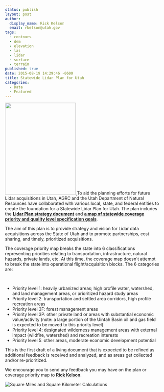 ```yaml
---
status: publish
layout: post
author:
  display_name: Rick Kelson
  email: rkelson@utah.gov
tags:
  - contours
  - dem
  - elevation
  - las
  - lidar
  - surface
  - terrain
published: true
date: 2015-08-19 14:29:46 -0600
title: Statewide Lidar Plan for Utah
categories:
  - Data
  - Featured
---
```


<p>
    <a href="{{ "/images/LidarPlan_w_GoalMet_and2016.png" | prepend: site.baseurl }}" target="_blank">
        <img src="{{ "/images/LidarPlan_w_GoalMet_and2016_sm.png" | prepend: site.baseurl }}" alt="" title="LidarPlan" width="231" height="300" class="inline-text-left" />
    </a>
    To aid the planning efforts for future Lidar acquisitions in Utah, AGRC and the Utah Department of Natural Resources have collaborated with various local, state, and federal entities to create the foundation for a Statewide Lidar Plan for Utah. The plan includes the <strong><a href="https://docs.google.com/a/utah.gov/document/d/1Z7QPeg9whuOnZP_Y_jOnkZrJsj6hVpqrp3vSkUJhEac/edit?usp=sharing">Lidar Plan strategy document</a></strong> and <strong><a href="{{ "/images/LidarPlan_w_GoalMet_and2016.png" | prepend: site.baseurl }}" target="_blank">a map of statewide coverage priority and quality level specification goals</a></strong>.
</p>

<p>The aim of this plan is to provide strategy and vision for Lidar data acquisitions across the State of Utah and to promote partnerships, cost sharing, and timely, prioritized acquisitions.</p>

<p>The coverage priority map breaks the state into 6 classifications representing priorities relating to transportation, infrastructure, natural hazards, private lands, etc. At this time, the coverage map doesn't attempt to break the state into operational flight/acquisition blocks. The 6 categories are:</p>
<br>
<ul>
<li>Priority level 1: heavily urbanized areas; high profile water, watershed, and land management areas, or prioritized hazard study areas</li>
<li>Priority level 2: transportation and settled area corridors, high profile recreation areas </li>
<li>Priority level 3F: forest management areas</li>
<li>Priority level 3P: other private land or areas with substantial economic value/activity (note: a large portion of the Uintah Basin oil and gas field is expected to be moved to this priority level)</li>
<li>Priority level 4: designated wilderness management areas with external impact (wildfire, watershed) and recreation interests</li>
<li>Priority level 5: other areas, moderate economic development potential</li>
</ul>
<p>This is the first draft of a living document that is expected to be refined as additional feedback is received and analyzed, and as areas get collected and/or re-prioritized.</p>
<p>We encourage you to send any feedback you may have on the plan or coverage priority map to <a href="mailto:rkelson@utah.gov"><strong>Rick Kelson</strong></a>. </p>
<p><img src="{{ "/images/LidarPlan_sqMiKm.png" | prepend: site.baseurl }}" alt="Square Miles and Square Kilometer Calculations" /></p>
